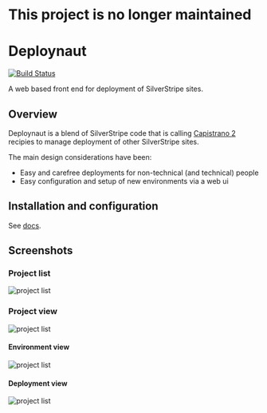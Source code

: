 # This project is no longer maintained

# Deploynaut

[![Build Status](https://secure.travis-ci.org/silverstripe/deploynaut.png)](https://travis-ci.org/silverstripe/deploynaut)

A web based front end for deployment of SilverStripe sites.

## Overview

Deploynaut is a blend of SilverStripe code that is calling [Capistrano 2](https://github.com/capistrano/capistrano/) recipies to manage deployment of other SilverStripe sites.

The main design considerations have been:

 - Easy and carefree deployments for non-technical (and technical) people
 - Easy configuration and setup of new environments via a web ui

## Installation and configuration

See [docs](docs/en/index.md).

## Screenshots

### Project list

![project list](docs/_images/projects.png)

### Project view

![project list](docs/_images/project.png)

#### Environment view

![project list](docs/_images/environment.png)

#### Deployment view

![project list](docs/_images/deployment.png)
